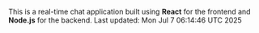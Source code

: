 This is a real-time chat application built using **React** for the frontend and **Node.js** for the backend.
Last updated: Mon Jul  7 06:14:46 UTC 2025
